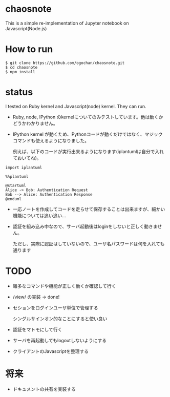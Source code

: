# chaosnote

This is a simple re-implementation of Jupyter notebook on Javascript(Node.js)

# How to run

```
$ git clone https://github.com/ogochan/chaosnote.git
$ cd chaosnote
$ npm install
```

# status

I tested on Ruby kernel and Javascript(node) kernel. They can run.

* Ruby, node, IPython のkernelについてのみテストしています。他は動くかどうかわかりません。

* IPython kernel が動くため、Pythonコードが動くだけではなく、マジックコマンドも使えるようになりました。

  例えば、以下のコードが実行出来るようになります(iplantumlは自分で入れておいてね)。


```
import iplantuml

%%plantuml

@startuml
Alice -> Bob: Authentication Request
Bob --> Alice: Authentication Response
@enduml
```

* 一応ノートを作成してコードを走らせて保存することは出来ますが、細かい機能については追い追い...

* 認証を組み込み中なので、サーバ起動後はloginをしないと正しく動きません。

  ただし、実際に認証はしていないので、ユーザ名パスワードは何を入れても通ります

# TODO

* 雑多なコマンドや機能が正しく動くか確認して行く

* /view/ の実装 -> done!

* セションをログインユーザ単位で管理する

  シングルサインオン的なことにすると使い良い

* 認証をマトモにして行く

* サーバを再起動してもlogoutしないようにする

* クライアントのJavascriptを整理する

# 将来

* ドキュメントの共有を実装する
